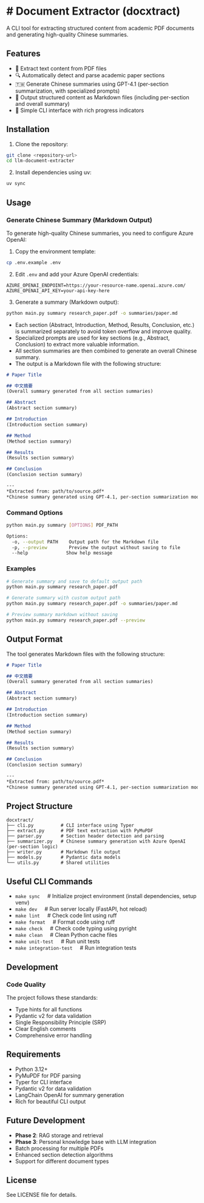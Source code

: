 # # Document Extractor (docxtract)

A CLI tool for extracting structured content from academic PDF documents and generating high-quality Chinese summaries.

## Features

- 📄 Extract text content from PDF files
- 🔍 Automatically detect and parse academic paper sections
- 🇹🇼 Generate Chinese summaries using GPT-4.1 (per-section summarization, with specialized prompts)
- 📝 Output structured content as Markdown files (including per-section and overall summary)
- 🚀 Simple CLI interface with rich progress indicators

## Installation

1. Clone the repository:

```bash
git clone <repository-url>
cd llm-document-extracter
```

2. Install dependencies using uv:

```bash
uv sync
```

## Usage

### Generate Chinese Summary (Markdown Output)

To generate high-quality Chinese summaries, you need to configure Azure OpenAI:

1. Copy the environment template:

```bash
cp .env.example .env
```

2. Edit `.env` and add your Azure OpenAI credentials:

```env
AZURE_OPENAI_ENDPOINT=https://your-resource-name.openai.azure.com/
AZURE_OPENAI_API_KEY=your-api-key-here
```

3. Generate a summary (Markdown output):

```bash
python main.py summary research_paper.pdf -o summaries/paper.md
```

- Each section (Abstract, Introduction, Method, Results, Conclusion, etc.) is summarized separately to avoid token overflow and improve quality.
- Specialized prompts are used for key sections (e.g., Abstract, Conclusion) to extract more valuable information.
- All section summaries are then combined to generate an overall Chinese summary.
- The output is a Markdown file with the following structure:

```markdown
# Paper Title

## 中文摘要
(Overall summary generated from all section summaries)

## Abstract
(Abstract section summary)

## Introduction
(Introduction section summary)

## Method
(Method section summary)

## Results
(Results section summary)

## Conclusion
(Conclusion section summary)

---
*Extracted from: path/to/source.pdf*
*Chinese summary generated using GPT-4.1, per-section summarization mode*
```

### Command Options

```bash
python main.py summary [OPTIONS] PDF_PATH

Options:
  -o, --output PATH    Output path for the Markdown file
  -p, --preview        Preview the output without saving to file
  --help              Show help message
```

### Examples

```bash
# Generate summary and save to default output path
python main.py summary research_paper.pdf

# Generate summary with custom output path
python main.py summary research_paper.pdf -o summaries/paper.md

# Preview summary markdown without saving
python main.py summary research_paper.pdf --preview
```

## Output Format

The tool generates Markdown files with the following structure:

```markdown
# Paper Title

## 中文摘要
(Overall summary generated from all section summaries)

## Abstract
(Abstract section summary)

## Introduction
(Introduction section summary)

## Method
(Method section summary)

## Results
(Results section summary)

## Conclusion
(Conclusion section summary)

---
*Extracted from: path/to/source.pdf*
*Chinese summary generated using GPT-4.1, per-section summarization mode*
```

## Project Structure

```
docxtract/
├── cli.py          # CLI interface using Typer
├── extract.py      # PDF text extraction with PyMuPDF
├── parser.py       # Section header detection and parsing
├── summarizer.py   # Chinese summary generation with Azure OpenAI (per-section logic)
├── writer.py       # Markdown file output
├── models.py       # Pydantic data models
└── utils.py        # Shared utilities
```

## Useful CLI Commands

- `make sync` &nbsp;&nbsp;&nbsp;&nbsp;# Initialize project environment (install dependencies, setup venv)
- `make dev` &nbsp;&nbsp;&nbsp;&nbsp;# Run server locally (FastAPI, hot reload)
- `make lint` &nbsp;&nbsp;&nbsp;&nbsp;# Check code lint using ruff
- `make format` &nbsp;&nbsp;&nbsp;&nbsp;# Format code using ruff
- `make check` &nbsp;&nbsp;&nbsp;&nbsp;# Check code typing using pyright
- `make clean` &nbsp;&nbsp;&nbsp;&nbsp;# Clean Python cache files
- `make unit-test` &nbsp;&nbsp;&nbsp;&nbsp;# Run unit tests
- `make integration-test` &nbsp;&nbsp;&nbsp;&nbsp;# Run integration tests

## Development

### Code Quality

The project follows these standards:

- Type hints for all functions
- Pydantic v2 for data validation
- Single Responsibility Principle (SRP)
- Clear English comments
- Comprehensive error handling

## Requirements

- Python 3.12+
- PyMuPDF for PDF parsing
- Typer for CLI interface
- Pydantic v2 for data validation
- LangChain OpenAI for summary generation
- Rich for beautiful CLI output

## Future Development

- **Phase 2**: RAG storage and retrieval
- **Phase 3**: Personal knowledge base with LLM integration
- Batch processing for multiple PDFs
- Enhanced section detection algorithms
- Support for different document types

## License

See LICENSE file for details.
